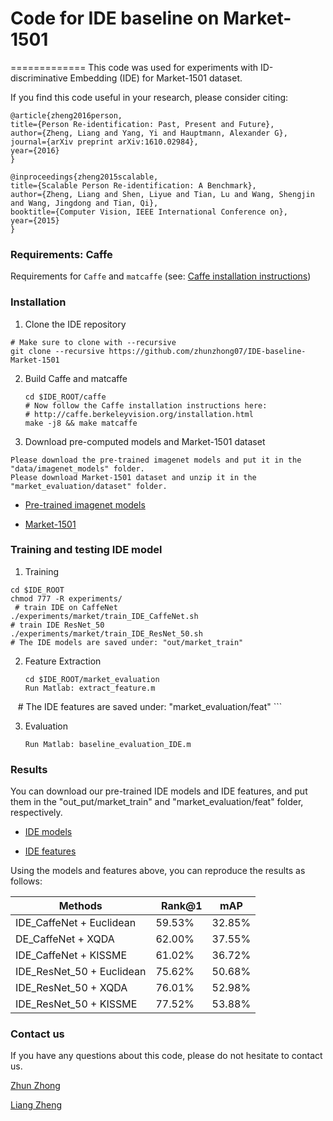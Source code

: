 # Code for IDE baseline on Market-1501
=============
This code was used for experiments with ID-discriminative Embedding (IDE) for Market-1501 dataset.

If you find this code useful in your research, please consider citing:

    @article{zheng2016person,
    title={Person Re-identification: Past, Present and Future},
    author={Zheng, Liang and Yang, Yi and Hauptmann, Alexander G},
    journal={arXiv preprint arXiv:1610.02984},
    year={2016}
    }
    
    @inproceedings{zheng2015scalable,
    title={Scalable Person Re-identification: A Benchmark},
    author={Zheng, Liang and Shen, Liyue and Tian, Lu and Wang, Shengjin and Wang, Jingdong and Tian, Qi},
    booktitle={Computer Vision, IEEE International Conference on},
    year={2015}
    }


### Requirements: Caffe

Requirements for `Caffe` and `matcaffe` (see: [Caffe installation instructions](http://caffe.berkeleyvision.org/installation.html))

### Installation
1. Clone the IDE repository
  ```Shell
  # Make sure to clone with --recursive
  git clone --recursive https://github.com/zhunzhong07/IDE-baseline-Market-1501
  ```

2. Build Caffe and matcaffe
    ```Shell
    cd $IDE_ROOT/caffe
    # Now follow the Caffe installation instructions here:
    # http://caffe.berkeleyvision.org/installation.html
    make -j8 && make matcaffe
    ```

3. Download pre-computed models and Market-1501 dataset
  ```Shell
  Please download the pre-trained imagenet models and put it in the "data/imagenet_models" folder.
  Please download Market-1501 dataset and unzip it in the "market_evaluation/dataset" folder. 
  ```
  
- [Pre-trained imagenet models](https://pan.baidu.com/s/1o7YZT8Y)
  
- [Market-1501](https://pan.baidu.com/s/1ntIi2Op)

### Training and testing IDE model

1. Training 
  ```Shell
  cd $IDE_ROOT
  chmod 777 -R experiments/
  # train IDE on CaffeNet
  ./experiments/market/train_IDE_CaffeNet.sh  
  # train IDE ResNet_50
  ./experiments/market/train_IDE_ResNet_50.sh
  # The IDE models are saved under: "out/market_train"
  ```
  
2. Feature Extraction
     ```Shell
    cd $IDE_ROOT/market_evaluation
    Run Matlab: extract_feature.m
    # The IDE features are saved under: "market_evaluation/feat"
    ```

3. Evaluation
     ```Shell
    Run Matlab: baseline_evaluation_IDE.m
    ```

### Results
You can download our pre-trained IDE models and IDE features, and put them in the "out_put/market_train"  and "market_evaluation/feat" folder, respectively. 

- [IDE models](https://pan.baidu.com/s/1gfE5EAf) 

- [IDE features](https://pan.baidu.com/s/1bI3yqU)


Using the models and features above, you can reproduce the results as follows:

|Methods |   Rank@1 | mAP|
| --------   | -----  | ----  |
|IDE_CaffeNet + Euclidean  |  59.53% |32.85%|
|DE_CaffeNet + XQDA        |  62.00% |  37.55%|
|IDE_CaffeNet + KISSME     |  61.02% | 36.72%|
|IDE_ResNet_50 + Euclidean | 75.62% | 50.68%|
|IDE_ResNet_50 + XQDA      | 76.01% | 52.98%|
|IDE_ResNet_50 + KISSME    | 77.52% |  53.88%|


### Contact us

If you have any questions about this code, please do not hesitate to contact us.

[Zhun Zhong](http://zhunzhong.site)

[Liang Zheng](http://liangzheng.com.cn)
   
